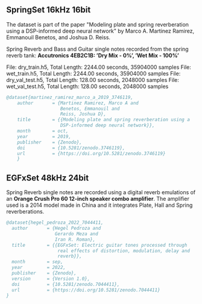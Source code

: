 ## SpringSet 16kHz 16bit

The dataset is part of the paper "Modeling plate and spring reverberation using a DSP-informed deep neural network" by Marco A. Martinez Ramirez, Emmanouil Benetos, and Joshua D. Reiss.

Spring Reverb and Bass and Guitar single notes recorded from the spring reverb tank: **Accutronics 4EB2C1B: ’Dry Mix - 0%’, ’Wet Mix - 100%’**

File: dry_train.h5, Total Length: 2244.00 seconds, 35904000 samples
File: wet_train.h5, Total Length: 2244.00 seconds, 35904000 samples
File: dry_val_test.h5, Total Length: 128.00 seconds, 2048000 samples
File: wet_val_test.h5, Total Length: 128.00 seconds, 2048000 samples

```bibtex
@dataset{martinez_ramirez_marco_a_2019_3746119,
    author       = {Martinez Ramirez, Marco A and
                    Benetos, Emmanouil and
                    Reiss, Joshua D},
    title        = {{Modeling plate and spring reverberation using a 
                    DSP-informed deep neural network}},
    month        = oct,
    year         = 2019,
    publisher    = {Zenodo},
    doi          = {10.5281/zenodo.3746119},
    url          = {https://doi.org/10.5281/zenodo.3746119}
    }
```

## EGFxSet 48kHz 24bit

Spring Reverb single notes are recorded using a digital reverb emulations of an **Orange Crush Pro 60 12-inch speaker combo amplifier**. 
The amplifier used is a 2014 model made in China and it integrates Plate, Hall and Spring reverberations.

```bibtex
@dataset{hegel_pedroza_2022_7044411,
  author       = {Hegel Pedroza and
                  Gerardo Meza and
                  Iran R. Roman},
  title        = {{EGFxSet: Electric guitar tones processed through 
                   real effects of distortion, modulation, delay and
                   reverb}},
  month        = sep,
  year         = 2022,
  publisher    = {Zenodo},
  version      = {Version 1.0},
  doi          = {10.5281/zenodo.7044411},
  url          = {https://doi.org/10.5281/zenodo.7044411}
}
```